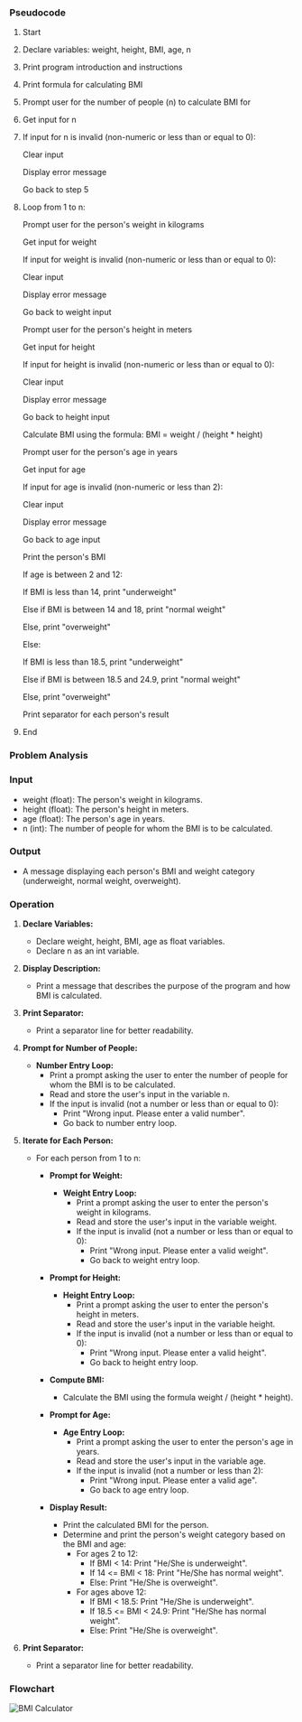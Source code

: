 ### Pseudocode
1. Start

2. Declare variables: weight, height, BMI, age, n

3. Print program introduction and instructions

4. Print formula for calculating BMI

5. Prompt user for the number of people (n) to calculate BMI for

6. Get input for n

7. If input for n is invalid (non-numeric or less than or equal to 0):

	Clear input

	Display error message

	Go back to step 5

8. Loop from 1 to n:

	Prompt user for the person's weight in kilograms

	Get input for weight

	If input for weight is invalid (non-numeric or less than or equal to 0):

	Clear input

	Display error message

	Go back to weight input


	Prompt user for the person's height in meters

	Get input for height

	If input for height is invalid (non-numeric or less than or equal to 0):

	Clear input

	Display error message

	Go back to height input



	Calculate BMI using the formula: BMI = weight / (height * height)
	
	Prompt user for the person's age in years

	Get input for age

	If input for age is invalid (non-numeric or less than 2):

	Clear input

	Display error message
	
	Go back to age input



	Print the person's BMI

	If age is between 2 and 12:

	If BMI is less than 14, print "underweight"

	Else if BMI is between 14 and 18, print "normal weight"

	Else, print "overweight"



	Else:

	If BMI is less than 18.5, print "underweight"

	Else if BMI is between 18.5 and 24.9, print "normal weight"

	Else, print "overweight"

	Print separator for each person's result

9. End

### Problem Analysis
### Input
- weight (float): The person's weight in kilograms.
- height (float): The person's height in meters.
- age (float): The person's age in years.
- n (int): The number of people for whom the BMI is to be calculated.

### Output
- A message displaying each person's BMI and weight category (underweight, normal weight, overweight).

### Operation
1. **Declare Variables:**
   - Declare weight, height, BMI, age as float variables.
   - Declare n as an int variable.

2. **Display Description:**
   - Print a message that describes the purpose of the program and how BMI is calculated.

3. **Print Separator:**
   - Print a separator line for better readability.

4. **Prompt for Number of People:**
   - **Number Entry Loop:**
     - Print a prompt asking the user to enter the number of people for whom the BMI is to be calculated.
     - Read and store the user's input in the variable n.
     - If the input is invalid (not a number or less than or equal to 0):
       - Print "Wrong input. Please enter a valid number".
       - Go back to number entry loop.

5. **Iterate for Each Person:**
   - For each person from 1 to n:
     - **Prompt for Weight:**
       - **Weight Entry Loop:**
         - Print a prompt asking the user to enter the person's weight in kilograms.
         - Read and store the user's input in the variable weight.
         - If the input is invalid (not a number or less than or equal to 0):
           - Print "Wrong input. Please enter a valid weight".
           - Go back to weight entry loop.

     - **Prompt for Height:**
       - **Height Entry Loop:**
         - Print a prompt asking the user to enter the person's height in meters.
         - Read and store the user's input in the variable height.
         - If the input is invalid (not a number or less than or equal to 0):
           - Print "Wrong input. Please enter a valid height".
           - Go back to height entry loop.

     - **Compute BMI:**
       - Calculate the BMI using the formula weight / (height * height).

     - **Prompt for Age:**
       - **Age Entry Loop:**
         - Print a prompt asking the user to enter the person's age in years.
         - Read and store the user's input in the variable age.
         - If the input is invalid (not a number or less than 2):
           - Print "Wrong input. Please enter a valid age".
           - Go back to age entry loop.

     - **Display Result:**
       - Print the calculated BMI for the person.
       - Determine and print the person's weight category based on the BMI and age:
         - For ages 2 to 12:
           - If BMI < 14: Print "He/She is underweight".
           - If 14 <= BMI < 18: Print "He/She has normal weight".
           - Else: Print "He/She is overweight".
         - For ages above 12:
           - If BMI < 18.5: Print "He/She is underweight".
           - If 18.5 <= BMI < 24.9: Print "He/She has normal weight".
           - Else: Print "He/She is overweight".

6. **Print Separator:**
   - Print a separator line for better readability.

### Flowchart

![BMI Calculator](BMI_Calculator.jpg)

